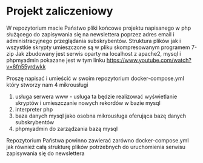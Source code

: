 # Projekt zaliczeniowy 
W repozytorium macie Państwo pliki końcowe projektu napisanego w php służącego do zapisywania się na newslettera poprzez adres email i administracyjnego przeglądania subskrybentów. Struktura plików jak i wszystkie skrypty umieszczone są w pliku skompresowanym programem 7-zip 
Jak zbudowany jest serwis oparty na localhost z apache2, mysql i phpmyadmin pokazane jest w tym linku https://www.youtube.com/watch?v=6fn55yrdwkk

Proszę napisać i umieścić w swoim repozytorium docker-compose.yml który stworzy nam 4 mikrousługi 
  1. usługa serwera www - usługa ta będzie realizować wyświetlanie skryptów i umieszczanie nowych rekordów w bazie mysql
  2. interpreter php  
  3. baza danych mysql jako osobna mikrousługa oferująca bazę danych subskrybentów
  4. phpmyadmin do zarządzania bazą mysql
  
Repozytorium Państwa powinno zawierać zarówno docker-compose.yml jak również całą strukturę plików potrzebnych do uruchomienia serwisu zapisywania się do newslettera
